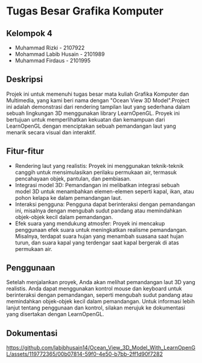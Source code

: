 # Tugas Besar Grafika Komputer
## Kelompok 4
* Muhammad Rizki - 2107922
* Mohammad Labib Husain - 2101989
* Muhammad Firdaus - 2101995
## Deskripsi
Projek ini untuk memenuhi tugas besar mata kuliah Grafika Komputer dan Multimedia, yang kami beri nama dengan "Ocean View 3D Model".Project ini adalah demonstrasi dari rendering tampilan laut yang sederhana dalam sebuah lingkungan 3D menggunakan library LearnOpenGL. Proyek ini bertujuan untuk memperlihatkan kekuatan dan kemampuan dari LearnOpenGL dengan menciptakan sebuah pemandangan laut yang menarik secara visual dan interaktif.

## Fitur-fitur
* Rendering laut yang realistis: Proyek ini menggunakan teknik-teknik canggih untuk mensimulasikan perilaku permukaan air, termasuk pencahayaan objek, pantulan, dan pembiasan.
* Integrasi model 3D: Pemandangan ini melibatkan integrasi sebuah model 3D untuk menambahkan elemen-elemen seperti kapal, ikan, atau pohon kelapa ke dalam pemandangan laut.
* Interaksi pengguna: Pengguna dapat berinteraksi dengan pemandangan ini, misalnya dengan mengubah sudut pandang atau memindahkan objek-objek kecil dalam pemandangan.
* Efek suara yang mendukung atmosfer: Proyek ini mencakup penggunaan efek suara untuk meningkatkan realisme pemandangan. Misalnya, terdapat suara hujan yang menambah suasana saat hujan turun, dan suara kapal yang terdengar saat kapal bergerak di atas permukaan air.
## Penggunaan
Setelah menjalankan proyek, Anda akan melihat pemandangan laut 3D yang realistis.
Anda dapat menggunakan kontrol mouse dan keyboard untuk berinteraksi dengan pemandangan, seperti mengubah sudut pandang atau memindahkan objek-objek kecil dalam pemandangan.
Untuk informasi lebih lanjut tentang penggunaan dan kontrol, silakan merujuk ke dokumentasi yang disertakan dengan LearnOpenGL.


## Dokumentasi

https://github.com/labibhusain14/Ocean_View_3D_Model_With_LearnOpenGL/assets/119772365/00b07814-59f0-4e50-b7bb-2ff1d90f7282







